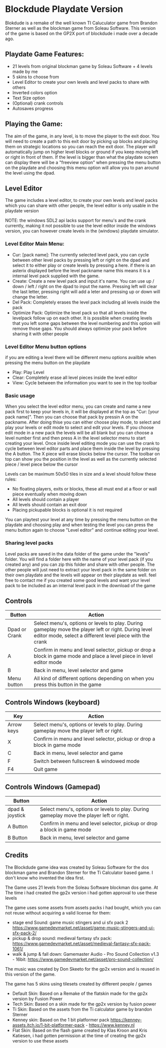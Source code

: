 # Blockdude Playdate Version
Blokdude is a remake of the well known TI Caluculator game from Brandon Sterner as well as the blockman game from Soleau Software. 
This version of the game is based on the GP2X port of blockdude i made over a decade ago.

## Playdate Game Features:
- 21 levels from original blockman game by Soleau Software + 4 levels made by me
- 5 skins to choose from
- Level Editor to create your own levels and level packs to share with others
- Inverted colors option
- Text Size option
- (Optional) crank controls
- Autosaves progress

## Playing the Game:
The aim of the game, in any level, is to move the player to the exit door. You will need to create a path to this exit door by picking up blocks and placing them on strategic locations so you can reach the exit door.
The player will automatically jump on higher level blocks or ground if you keep moving left or right in front of them. 
If the level is bigger than what the playdate screen can display there will be a "freeview option" when pressing the menu button on the playdate and choosing this menu option will allow you to pan around the level using the dpad.

## Level Editor
The game includes a level editor, to create your own levels and level packs which you can share with other people, the level editor is only usable in the playdate version

NOTE: the windows SDL2 api lacks support for menu's and the crank currently, making it not possible to use the level editor inside the windows version, you can however create levels in the (windows) playdate simulator.

### Level Editor Main Menu:
- Cur: [pack name]: The currently selected level pack, you can cycle between other level packs by pressing left or right on the dpad and select it to either play or create levels by pressing a here. if there is an asterix displayed before the level packname name this means it is a internal level pack supplied with the game.
- Create: Create a new level pack and input it's name. You can use up / down / left / right on the dpad to input the name. Pressing left will clear the last letter, pressing right will add a leter and pressing up or down will change the letter.
- Del Pack: Completely erases the level pack including all levels inside the pack
- Optimize Pack: Optimize the level pack so that all levels inside the levelpack follow up on each other. It is possible when creating levels that you left some gaps between the level numbering and this option will remove those gaps. You should always optimize your pack before sharing it with other people

### Level Editor Menu button options
if you are editing a level there will be different menu options availble when pressing the menu button on the playdate
- Play: Play Level
- Clear: Completely erase all level pieces inside the level editor
- View: Cycle between the information you want to see in the top toolbar

### Basic usage
When you select the level editor menu, you can create and name a new pack first to keep your levels in, it will be displayed at the top as "Cur: [your pack name]". Then you can choose that pack by pressin A on the packname. 
After doing thise you can either choose play mode, to select and play your levels or edit mode to select and edit your levels. If you choose edit mode in a new pack the levels will be all blank but you can choose a level number first and then press A in the level selector menu to start creating your level.
Once inside level editing mode you can use the crank to cycle between level editor parts and place them inside the level by pressing the A button. The X piece will erase blocks below the cursor. The toolbar on top can show you the position in the level as well as the currently selected piece / level piece below the cursor

Levels can be maximum 50x50 tiles in size and a level should follow these rules:
- No floating players, exits or blocks, these all must end at a floor or wall piece eventually when moving down
- All levels should contain a player
- All levels should contain an exit door
- Placing pickupable blocks is optional it is not required

You can playtest your level at any time by pressing the menu button on the playdate and choosing play and when testing the level you can press the menu button again to choose "Level editor" and continue editing your level.

### Sharing level packs
Level packs are saved in the data folder of the game under the "levels" folder. You will find a folder here with the name of your level pack (if you created any) and you can zip this folder and share with other people.
The other people will just need to extract your level pack in the same folder on their own playdate and the levels will appear on their playdate as well. 
feel free to contact me if you created some good levels and want your level pack to be included as an internal level pack in the download of the game

## Controls 
| Button | Action |
| ------ | ------ |
| Dpad or Crank | Select menu's, options or levels to play. During gameplay move the player left or right. During level editor mode, select a different level piece with the crank |
| A | Confirm in menu and level selector, pickup or drop a block in game mode and place a level piece in level editor mode |
| B | Back in menu, level selector and game |
| Menu button | All kind of different options depending on when you press this button in the game |

## Controls Windows (keyboard)
| Key | Action |
| ------ | ------ |
| Arrow keys | Select menu's, options or levels to play. During gameplay move the player left or right. |
| X | Confirm in menu and level selector, pickup or drop a block in game mode |
| C | Back in menu, level selector and game |
| F | Switch between fullscreen & windowed mode |
| F4 | Quit game |

## Controls Windows (Gamepad)
| Button | Action |
| ------ | ------ |
| dpad & joystick | Select menu's, options or levels to play. During gameplay move the player left or right. |
| A Button | Confirm in menu and level selector, pickup or drop a block in game mode |
| B Button | Back in menu, level selector and game |

## Credits
The Blockdude game idea was created by Soleau Software for the dos blockman game and Brandon Sterner for the Ti Calculator based game. I don't know who invented the idea first.

The Game uses 21 levels from the Soleau Software blockman dos game. At The time i had created the gp2x version i had gotten approval to use these levels

The game uses some assets from assets packs i had bought, which you can not reuse without acquiring a valid license for them:
- stage end Sound: game music stingers and ui sfx pack 2 https://www.gamedevmarket.net/asset/game-music-stingers-and-ui-sfx-pack-2/
- pickup & drop sound: medieval fantasy sfx pack: https://www.gamedevmarket.net/asset/medieval-fantasy-sfx-pack-1061/
- walk & jump & fall down: Gamemaster Audio - Pro Sound Collection v1.3 - 16bit: https://www.gamedevmarket.net/asset/pro-sound-collection/

The music was created by Don Skeeto for the gp2x version and is reused in this version of the game.

The game has 5 skins using tilesets created by different people / games
- Default Skin: Based on a Remake of the flatskin made for the gp2x version by Fusion Power
- Tech Skin: Based on a skin made for the gp2x version by fusion power
- Ti Skin: Based on the assets from the Ti calculator game by brandon Sterner 
- Kenney skin: Based on the 1 bit platformer pack https://kenney-assets.itch.io/1-bit-platformer-pack - https://www.kenney.nl
- Flat Skin: Based on the flash game created by Klas Kroon and Kris Katiesen, i had gotten permission at the time of creating the gp2x version to use these assets
